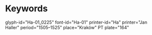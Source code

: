 # Keywords
glyph-id="Ha-01_0225"
font-id="Ha-01"
printer-id="Ha"
printer="Jan Haller"
period="1505–1525"
place="Kraków"
PT plate="164"
